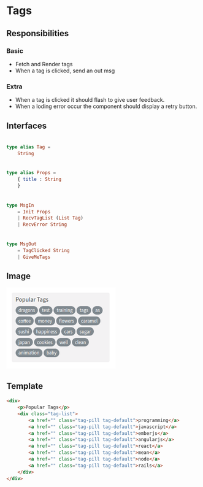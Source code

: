 # Tags

## Responsibilities

### Basic

- Fetch and Render tags
- When a tag is clicked, send an out msg

### Extra

- When a tag is clicked it should flash to give user feedback.
- When a loding error occur the component should display a retry button.

## Interfaces

```elm

type alias Tag =
    String


type alias Props =
    { title : String
    }


type MsgIn
    = Init Props
    | RecvTagList (List Tag)
    | RecvError String


type MsgOut
    = TagClicked String
    | GiveMeTags

```

## Image

![Tag cloud screenshot](img/Tags1.png)

## Template

```html
<div>
    <p>Popular Tags</p>
    <div class="tag-list">
        <a href="" class="tag-pill tag-default">programming</a>
        <a href="" class="tag-pill tag-default">javascript</a>
        <a href="" class="tag-pill tag-default">emberjs</a>
        <a href="" class="tag-pill tag-default">angularjs</a>
        <a href="" class="tag-pill tag-default">react</a>
        <a href="" class="tag-pill tag-default">mean</a>
        <a href="" class="tag-pill tag-default">node</a>
        <a href="" class="tag-pill tag-default">rails</a>
    </div>
</div>
```
